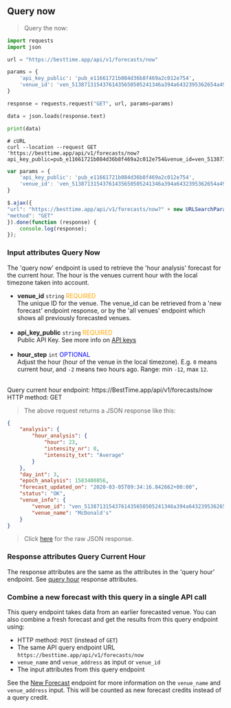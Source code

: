 
## Query now

> Query the now:

```python
import requests
import json

url = "https://besttime.app/api/v1/forecasts/now"

params = {
    'api_key_public': 'pub_e11661721b084d36b8f469a2c012e754',
    'venue_id': 'ven_51387131543761435650505241346a394a6432395362654a496843'
}

response = requests.request("GET", url, params=params)

data = json.loads(response.text)

print(data)
```

```shell
# cURL
curl --location --request GET 'https://besttime.app/api/v1/forecasts/now?api_key_public=pub_e11661721b084d36b8f469a2c012e754&venue_id=ven_51387131543761435650505241346a394a6432395362654a496843'
```

```javascript
var params = {
    'api_key_public': 'pub_e11661721b084d36b8f469a2c012e754',
    'venue_id': 'ven_51387131543761435650505241346a394a6432395362654a496843'
}

$.ajax({
"url": "https://besttime.app/api/v1/forecasts/now?" + new URLSearchParams(params),
"method": "GET"
}).done(function (response) {
    console.log(response);
});
```

### Input attributes Query Now

The 'query now' endpoint is used to retrieve the 'hour analysis' forecast for the current hour. The hour is the venues current hour with the local timezone taken into account.

- **venue_id** `string` <span style="color:orange">REQUIRED</span>  
 The unique ID for the venue. The venue_id can be retrieved from a 'new forecast' endpoint response, or by the 'all venues' endpoint which shows all previously forecasted venues.  
 &nbsp; 
- **api_key_public** `string` <span style="color:orange">REQUIRED</span>  
 Public API Key. See more info on [API keys](#api-keys)  
 &nbsp; 
- **hour_step** `int` <span style="color:blue">OPTIONAL</span>  
  Adjust the hour (hour of the venue in the local timezone). E.g. `0` means current hour, and `-2` means two hours ago. Range: min `-12`, max `12`.  
 &nbsp; 

<aside class="notice">
Query current hour endpoint: https://BestTime.app/api/v1/forecasts/now
</aside>

<aside class="notice">
HTTP method: GET
</aside>


> The above request returns a JSON response like this:

```json
{
    "analysis": {
        "hour_analysis": {
            "hour": 23,
            "intensity_nr": 0,
            "intensity_txt": "Average"
        }
    },
    "day_int": 3,
    "epoch_analysis": 1583400856,
    "forecast_updated_on": "2020-03-05T09:34:16.842662+00:00",
    "status": "OK",
    "venue_info": {
        "venue_id": "ven_51387131543761435650505241346a394a6432395362654a496843",
        "venue_name": "McDonald's"
    }
}
```

> Click <a href="https://github.com/besttime-app/slate/blob/master/source/examples/query_hour/query_hour_response.json" target="_blank">here</a> for the raw JSON response.

### Response attributes Query Current Hour

The response attributes are the same as the attributes in the 'query hour' endpoint.
See [query hour](#query-hour) response attributes.


### Combine a new forecast with this query in a single API call
This query endpoint takes data from an earlier forecasted venue. You can also combine a fresh forecast and get the results from this query endpoint using:

-  HTTP method: `POST` (instead of `GET`)
-  The same API query endpoint URL `https://besttime.app/api/v1/forecasts/now`
-  `venue_name` and `venue_address` as input or `venue_id`
- The input attributes from this query endpoint

See the [New Forecast](#forecast-new-link) endpoint for more information on the `venue_name` and `venue_address` input. This will be counted as new forecast credits instead of a query credit.

